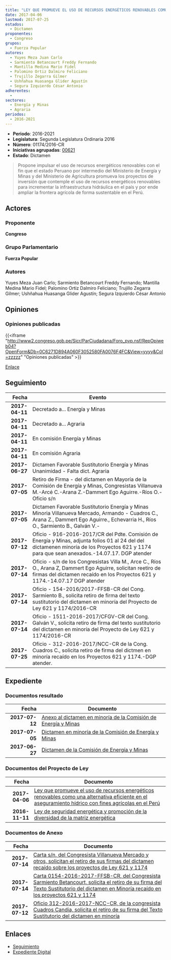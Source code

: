 ```yaml
---
title: "LEY QUE PROMUEVE EL USO DE RECURSOS ENERGÉTICOS RENOVABLES COMO UNA ALTERNATIVA EFICIENTE EN EL ASEGURAMIENTO HÍDRICO CON FINES AGRÍCOLAS EN EL PER"
date: 2017-04-06
lastmod: 2017-07-25
estados: 
  - Dictamen
proponentes: 
  - Congreso
grupos: 
  - Fuerza Popular
autores: 
  - Yuyes Meza Juan Carlo
  - Sarmiento Betancourt Freddy Fernando
  - Mantilla Medina Mario Fidel
  - Palomino Ortiz Dalmiro Feliciano
  - Trujillo Zegarra Gilmer
  - Ushñahua Huasanga Glider Agustín
  - Segura Izquierdo César Antonio
adherentes: 
  - 
sectores: 
  - Energía y Minas
  - Agraria
periodos: 
  - 2016-2021
---
```


- **Periodo**: 2016-2021
- **Legislatura**: Segunda Legislatura Ordinaria 2016
- **Número**: 01174/2016-CR
- **Iniciativas agrupadas**: [00621](../../00600/00621)
- **Estado**: Dictamen

> Propone impulsar el uso de recursos energéticos renovables con el fin que el estado Peruano por intermedio del Ministerio de Energía y Minas y del Ministerio de Agricultura promueva los proyectos de inversión que contemple el uso de recursos energéticos renovables para incrementar la infraestructura hidráulica en el país y por ende ampliar la frontera agrícola de forma sustentable en el Perú.


## Actores

### Proponente

**Congreso**

### Grupo Parlamentario

**Fuerza Popular**

### Autores

Yuyes Meza Juan Carlo; Sarmiento Betancourt Freddy Fernando; Mantilla Medina Mario Fidel; Palomino Ortiz Dalmiro Feliciano; Trujillo Zegarra Gilmer; Ushñahua Huasanga Glider Agustín; Segura Izquierdo César Antonio


## Opiniones

### Opiniones publicadas

{{<iframe "http://www2.congreso.gob.pe/Sicr/ParCiudadana/Foro_pvp.nsf/RepOpiweb04?OpenForm&Db=0C6271D894A060F3052580FA0076F4FC&View=yyyy&Col=zzzzz" "Opiniones publicadas" >}}

[Enlace](http://www2.congreso.gob.pe/Sicr/ParCiudadana/Foro_pvp.nsf/RepOpiweb04?OpenForm&Db=0C6271D894A060F3052580FA0076F4FC&View=yyyy&Col=zzzzz)

## Seguimiento

| Fecha | Evento |
|------:|--------|
| **2017-04-11** | Decretado a... Energía y Minas|
| **2017-04-11** | Decretado a... Agraria|
| **2017-04-11** | En comisión Energía y Minas|
| **2017-04-11** | En comisión Agraria|
| **2017-06-27** | Dictamen Favorable Sustitutorio Energía y Minas Unanimidad - Falta dict. Agraria|
| **2017-07-05** | Retiro de Firma - del dictamen en Mayoría de la Comisión de Energía y Minas, Congresistas Villanueva M.-Arcé C.-Arana Z.-Dammert Ego Aguirre.-Ríos O.-Oficio s/n|
| **2017-07-05** | Dictamen Favorable Sustitutorio Energía y Minas Minoria Villanueva Mercado, Armando - Cuadros C., Arana Z., Dammert Ego Aguirre., Echevarria H., Ríos O., Sarmiento B., Galván V.-|
| **2017-07-12** | Oficio - 916-2016-2017/CR del Pdte. Comisión de Energía y Minas, adjunta folios 01 al 24 del del dictamenen minoría de los Proyectos 621 y 1174 para que sean anexados.-14.07.17. DGP atender|
| **2017-07-14** | Oficio - s/n de los Congresistas Villa M., Arce C., Ríos O., Arana Z, Dammert Ego Aguirre, solicitan reetiro de firmas del dictamen recaído en los Proyectos 621 y 1174.-14.07.17 DGP atender|
| **2017-07-14** | Oficio - 154-2016/2017-FFSB-CR del Cong. Sarmiento B., solicita retiro de firma del texto sustitutorio del dictamen en minoría del Proyecto de Ley 621 y 1174/2016-CR|
| **2017-07-14** | Oficio - 1511-2016-2017/CFGV-CR del Cong. Galván V., solicita retiro de firma del texto sustitutorio del dictamen en minoría del Proyecto de Ley 621 y 1174/2016-CR|
| **2017-07-25** | Oficio - 312-2016-2017/NCC-CR de la Cong. Cuadros C., solicita retiro de firma del dictmen en minoría recaído en los Proyectos 621 y 1174.-DGP atender.|


## Expediente


### Documentos resultado

| Fecha | Documento |
|------:|--------|
| **2017-07-12** | [Anexo al dictamen en minoría de la Comisión de Energía y Minas](http://www.leyes.congreso.gob.pe/Documentos/2016_2021/Dictamenes/Proyectos_de_Ley/00621DC11MIN-ANEXO-20170712.pdf) |
| **2017-07-05** | [Dictamen en minoría de la Comisión de Energía y Minas](http://www.leyes.congreso.gob.pe/Documentos/2016_2021/Dictamenes/Proyectos_de_Ley/00621DC11MAY20170627.pdf) |
| **2017-06-27** | [Dictamen de la Comisión de Energía y Minas](http://www.leyes.congreso.gob.pe/Documentos/2016_2021/Dictamenes/Proyectos_de_Ley/00621DC11MAY20170627.pdf) |

### Documentos del Proyecto de Ley

| Fecha | Documento |
|------:|--------|
| **2017-04-06** | [Ley que promueve el uso de recursos energéticos renovables como una alternativa eficiente en el aseguramiento hídrico con fines agrícolas en el Perú](http://www.leyes.congreso.gob.pe/Documentos/2016_2021/Proyectos_de_Ley_y_de_Resoluciones_Legislativas/PL0117420170406.pdf) |
| **2016-11-11** | [Ley de seguridad energética y promoción de la diversidad de la matriz energética](http://www.leyes.congreso.gob.pe/Documentos/2016_2021/Proyectos_de_Ley_y_de_Resoluciones_Legislativas/PL0062120161111..pdf) |

### Documentos de Anexo

| Fecha | Documento |
|------:|--------|
| **2017-07-14** | [Carta s/n, del Congresista Villanueva Mercado y otros, solicitan el retiro de sus firmas del dictamen recaído sobre los proyectos de Ley 621 y 1174](http://www.leyes.congreso.gob.pe/Documentos/2016_2021/Oficios/Congresistas/CARTA-S.N-VILLANUEVA-MERCADO.pdf) |
| **2017-07-14** | [Carta 0154-2016-2017-FFSB-CR, del Congresista Sarmiento Betancourt, solicita el retiro de su firma del Texto Sustitutorio del dictamen en Minoría recaído en los proyectos 621 y 1174](http://www.leyes.congreso.gob.pe/Documentos/2016_2021/Oficios/Congresistas/CARTA-0154-2016-2017-FFSB-CR.pdf) |
| **2017-07-12** | [Oficio 312-2016-2017-NCC-CR, de la congresista Cuadros Candia, solicita el retiro de su firma del Texto Sustitutorio del dictamen en minoría](http://www.leyes.congreso.gob.pe/Documentos/2016_2021/Retiro_de_Firmas/Dictamenes/OFICIO-312-2016-2017-NCC-CR.pdf) |

## Enlaces 

- [Seguimiento](http://www2.congreso.gob.pe/Sicr/TraDocEstProc/CLProLey2016.nsf/f7fff46988ca05b1052578e100829cc7/38de447c7c102158052580fa007f7865?OpenDocument)
- [Expediente Digital](http://www2.congreso.gob.pe/Sicr/TraDocEstProc/CLProLey2016.nsf/f7fff46988ca05b1052578e100829cc7/38de447c7c102158052580fa007f7865?OpenDocument&Click=05257FB7005EB655.eb71d0cf91d8294e05256cdf006b5706/$Body/0.1C6C)
